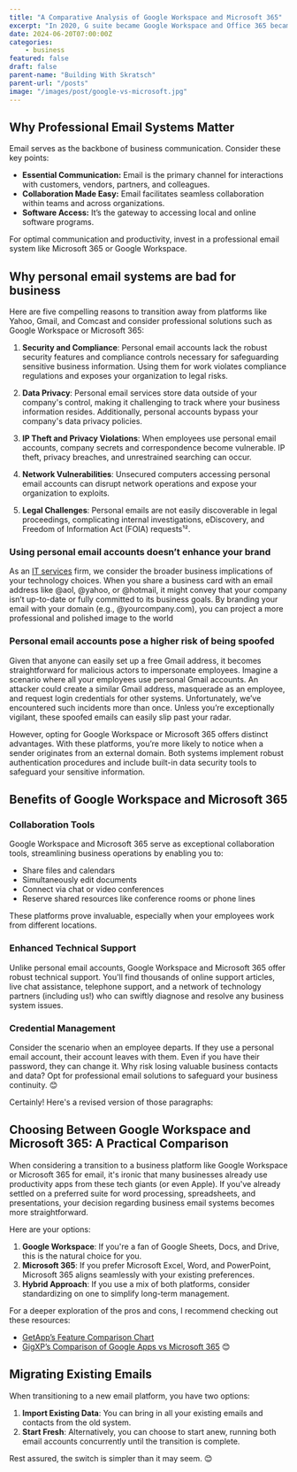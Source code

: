 ```yaml
---
title: "A Comparative Analysis of Google Workspace and Microsoft 365"
excerpt: "In 2020, G suite became Google Workspace and Office 365 became Microsoft 365. The names have changed but they're still great tools with even more features now."
date: 2024-06-20T07:00:00Z
categories:
    - business
featured: false
draft: false
parent-name: "Building With Skratsch"
parent-url: "/posts"
image: "/images/post/google-vs-microsoft.jpg"
---
```


## Why Professional Email Systems Matter

Email serves as the backbone of business communication. Consider these key points:

- **Essential Communication:** Email is the primary channel for interactions with customers, vendors, partners, and colleagues.
- **Collaboration Made Easy:** Email facilitates seamless collaboration within teams and across organizations.
- **Software Access:** It’s the gateway to accessing local and online software programs.

For optimal communication and productivity, invest in a professional email system like Microsoft 365 or Google Workspace.

## Why personal email systems are bad for business

Here are five compelling reasons to transition away from platforms like Yahoo, Gmail, and Comcast and consider professional solutions such as Google Workspace or Microsoft 365:

1. **Security and Compliance**: Personal email accounts lack the robust security features and compliance controls necessary for safeguarding sensitive business information. Using them for work violates compliance regulations and exposes your organization to legal risks.

2. **Data Privacy**: Personal email services store data outside of your company's control, making it challenging to track where your business information resides. Additionally, personal accounts bypass your company's data privacy policies.

3. **IP Theft and Privacy Violations**: When employees use personal email accounts, company secrets and correspondence become vulnerable. IP theft, privacy breaches, and unrestrained searching can occur.

4. **Network Vulnerabilities**: Unsecured computers accessing personal email accounts can disrupt network operations and expose your organization to exploits.

5. **Legal Challenges**: Personal emails are not easily discoverable in legal proceedings, complicating internal investigations, eDiscovery, and Freedom of Information Act (FOIA) requests¹².

### Using personal email accounts doesn’t enhance your brand

As an [IT services](/it-services) firm, we consider the broader business implications of your technology choices. When you share a business card with an email address like @aol, @yahoo, or @hotmail, it might convey that your company isn’t up-to-date or fully committed to its business goals. By branding your email with your domain (e.g., @yourcompany.com), you can project a more professional and polished image to the world

### Personal email accounts pose a higher risk of being spoofed

Given that anyone can easily set up a free Gmail address, it becomes straightforward for malicious actors to impersonate employees. Imagine a scenario where all your employees use personal Gmail accounts. An attacker could create a similar Gmail address, masquerade as an employee, and request login credentials for other systems. Unfortunately, we’ve encountered such incidents more than once. Unless you’re exceptionally vigilant, these spoofed emails can easily slip past your radar.

However, opting for Google Workspace or Microsoft 365 offers distinct advantages. With these platforms, you’re more likely to notice when a sender originates from an external domain. Both systems implement robust authentication procedures and include built-in data security tools to safeguard your sensitive information.

## Benefits of Google Workspace and Microsoft 365

### Collaboration Tools

Google Workspace and Microsoft 365 serve as exceptional collaboration tools, streamlining business operations by enabling you to:

- Share files and calendars
- Simultaneously edit documents
- Connect via chat or video conferences
- Reserve shared resources like conference rooms or phone lines

These platforms prove invaluable, especially when your employees work from different locations.

### Enhanced Technical Support

Unlike personal email accounts, Google Workspace and Microsoft 365 offer robust technical support. You'll find thousands of online support articles, live chat assistance, telephone support, and a network of technology partners (including us!) who can swiftly diagnose and resolve any business system issues.

### Credential Management

Consider the scenario when an employee departs. If they use a personal email account, their account leaves with them. Even if you have their password, they can change it. Why risk losing valuable business contacts and data? Opt for professional email solutions to safeguard your business continuity. 😊

Certainly! Here's a revised version of those paragraphs:

## Choosing Between Google Workspace and Microsoft 365: A Practical Comparison

When considering a transition to a business platform like Google Workspace or Microsoft 365 for email, it's ironic that many businesses already use productivity apps from these tech giants (or even Apple). If you've already settled on a preferred suite for word processing, spreadsheets, and presentations, your decision regarding business email systems becomes more straightforward.

Here are your options:

1. **Google Workspace**: If you're a fan of Google Sheets, Docs, and Drive, this is the natural choice for you.
2. **Microsoft 365**: If you prefer Microsoft Excel, Word, and PowerPoint, Microsoft 365 aligns seamlessly with your existing preferences.
3. **Hybrid Approach**: If you use a mix of both platforms, consider standardizing on one to simplify long-term management.

For a deeper exploration of the pros and cons, I recommend checking out these resources:

- [GetApp’s Feature Comparison Chart](https://fitsmallbusiness.com/g-suite-vs-office-365/)
- [GigXP’s Comparison of Google Apps vs Microsoft 365](https://www.cloudally.com/blog/google-workspace-vs-office-365-comparison/) 😊

## Migrating Existing Emails

When transitioning to a new email platform, you have two options:

1. **Import Existing Data**: You can bring in all your existing emails and contacts from the old system.
2. **Start Fresh**: Alternatively, you can choose to start anew, running both email accounts concurrently until the transition is complete.

Rest assured, the switch is simpler than it may seem. 😊
